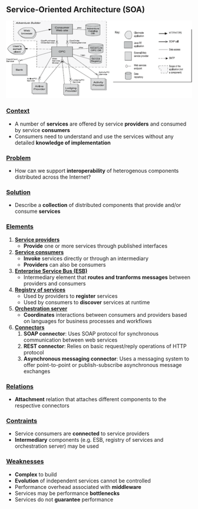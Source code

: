 ## Service-Oriented Architecture (SOA)

<img src="service-oriented-architecture.png" alt="Service-Oriented Architecture" width=750px />

### [Context](#)
- A number of **services** are offered by service **providers** and consumed by service **consumers**
- Consumers need to understand and use the services without any detailed **knowledge of implementation**

### [Problem](#)
- How can we support **interoperability** of heterogenous components distributed across the Internet?

### [Solution](#)
- Describe a **collection** of distributed components that provide and/or consume **services**

### [Elements](#)
1. [**Service providers**](#)
   - **Provide** one or more services through published interfaces
2. [**Service consumers**](#)
   - **Invoke** services directly or through an intermediary
   - **Providers** can also be consumers
3. [**Enterprise Service Bus (ESB)**](#)
   - Intermediary element that **routes and tranforms messages** between providers and consumers
4. [**Registry of services**](#)
   - Used by providers to **register** services
   - Used by consumers to **discover** services at runtime
5. [**Orchestration server**](#)
   - **Coordinates** interactions between consumers and providers based on languages for business processes and workflows
6. [**Connectors**](#)
   1. **SOAP connector**: Uses SOAP protocol for synchronous communication between web services
   2. **REST connector**: Relies on basic request/reply operations of HTTP protocol
   3. **Asynchronous messaging connector**: Uses a messaging system to offer point-to-point or publish-subscribe asynchronous message exchanges

### [Relations](#)
- **Attachment** relation that attaches different components to the respective connectors

### [Contraints](#)
- Service consumers are **connected** to service providers
- **Intermediary** components (e.g. ESB, registry of services and orchestration server) may be used

### [Weaknesses](#)
- **Complex** to build
- **Evolution** of independent services cannot be controlled
- Performance overhead associated with **middleware**
- Services may be performance **bottlenecks**
- Services do not **guarantee** performance
